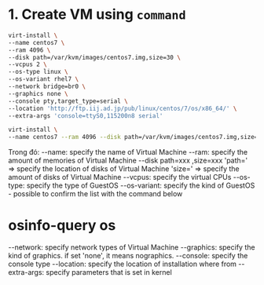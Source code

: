 # 1. Create VM using `command`
```sh
virt-install \
--name centos7 \
--ram 4096 \
--disk path=/var/kvm/images/centos7.img,size=30 \
--vcpus 2 \
--os-type linux \
--os-variant rhel7 \
--network bridge=br0 \
--graphics none \
--console pty,target_type=serial \
--location 'http://ftp.iij.ad.jp/pub/linux/centos/7/os/x86_64/' \
--extra-args 'console=ttyS0,115200n8 serial'
```
```sh
virt-install \
--name centos7 --ram 4096 --disk path=/var/kvm/images/centos7.img,size=30 --vcpus 2 --os-type linux --os-variant rhel7 --network bridge=br0 --graphics none --console pty,target_type=serial --location 'http://ftp.iij.ad.jp/pub/linux/centos/7/os/x86_64/' --extra-args 'console=ttyS0,115200n8 serial'
```
Trong đó:
--name: specify the name of Virtual Machine
--ram: specify the amount of memories of Virtual Machine
--disk path=xxx ,size=xxx
'path=' ⇒ specify the location of disks of Virtual Machine
'size=' ⇒ specify the amount of disks of Virtual Machine
--vcpus: specify the virtual CPUs
--os-type: specify the type of GuestOS
--os-variant: specify the kind of GuestOS - possible to confirm the list with the command below
# osinfo-query os
--network: specify network types of Virtual Machine
--graphics: specify the kind of graphics. if set 'none', it means nographics.
--console: specify the console type
--location: specify the location of installation where from
--extra-args: specify parameters that is set in kernel
